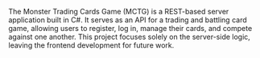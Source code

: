 The Monster Trading Cards Game (MCTG) is a REST-based server application built in C#. 
It serves as an API for a trading and battling card game, allowing users to register, log in, manage their cards, and compete against one another. 
This project focuses solely on the server-side logic, leaving the frontend development for future work.
